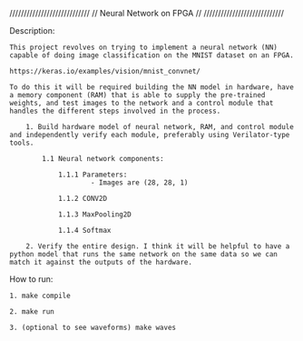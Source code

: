 ////////////////////////////
// Neural Network on FPGA //
////////////////////////////

Description:
	
	This project revolves on trying to implement a neural network (NN) capable of doing image classification on the MNIST dataset on an FPGA.

	https://keras.io/examples/vision/mnist_convnet/

	To do this it will be required building the NN model in hardware, have a memory component (RAM) that is able to supply the pre-trained weights, and test images to the network and a control module that handles the different steps involved in the process.

		1. Build hardware model of neural network, RAM, and control module and independently verify each module, preferably using Verilator-type tools.

			1.1 Neural network components:

				1.1.1 Parameters:
						- Images are (28, 28, 1)

				1.1.2 CONV2D

				1.1.3 MaxPooling2D

				1.1.4 Softmax

		2. Verify the entire design. I think it will be helpful to have a python model that runs the same network on the same data so we can match it against the outputs of the hardware.

How to run:

	1. make compile

	2. make run

	3. (optional to see waveforms) make waves 

